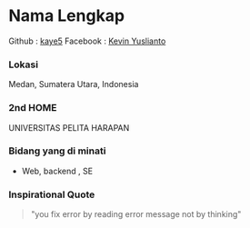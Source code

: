# Nama Lengkap
Github : [kaye5](https://github.com/kaye5)
Facebook : [Kevin Yuslianto](https://www.facebook.com/kevin.yuslianto)

### Lokasi
Medan, Sumatera Utara, Indonesia
### 2nd HOME
UNIVERSITAS PELITA HARAPAN
### Bidang yang di minati
- Web, backend , SE
### Inspirational Quote
> "you fix error by reading error message not by thinking"
